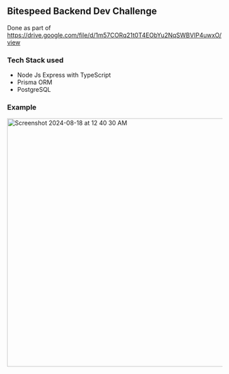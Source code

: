 ## Bitespeed Backend Dev Challenge

Done as part of https://drive.google.com/file/d/1m57CORq21t0T4EObYu2NqSWBVIP4uwxO/view

### Tech Stack used

- Node Js Express with TypeScript
- Prisma ORM
- PostgreSQL

### Example

<img width="580" alt="Screenshot 2024-08-18 at 12 40 30 AM" src="https://github.com/user-attachments/assets/2dfb8cf5-0660-485f-b010-8fcdfc058d00">
